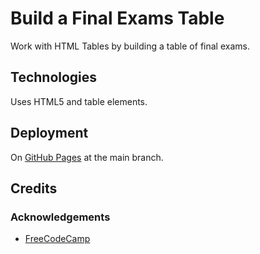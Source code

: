 # Build a Final Exams Table

Work with HTML Tables by building a table of final exams.

## Technologies

Uses HTML5 and table elements.

## Deployment

On [GitHub Pages](https://derektypist.github.io/build-a-final-exams-table) at the main branch.

## Credits

### Acknowledgements

- [FreeCodeCamp](https://www.freecodecamp.org)
